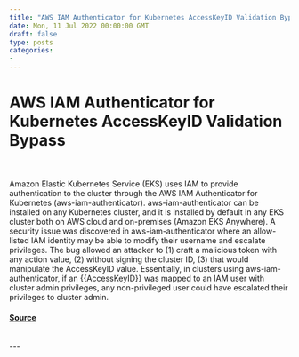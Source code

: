 ```yaml
---
title: "AWS IAM Authenticator for Kubernetes AccessKeyID Validation Bypass"
date: Mon, 11 Jul 2022 00:00:00 GMT
draft: false
type: posts
categories: 
- 
---
```

# AWS IAM Authenticator for Kubernetes AccessKeyID Validation Bypass

<br/>

<br/>
Amazon Elastic Kubernetes Service (EKS) uses IAM to provide authentication to the cluster through the AWS IAM Authenticator for Kubernetes (aws-iam-authenticator). aws-iam-authenticator can be installed on any Kubernetes cluster, and it is installed by default in any EKS cluster both on AWS cloud and on-premises (Amazon EKS Anywhere). A security issue was discovered in aws-iam-authenticator where an allow-listed IAM identity may be able to modify their username and escalate privileges. The bug allowed an attacker to (1) craft a malicious token with any action value, (2) without signing the cluster ID, (3) that would manipulate the AccessKeyID value. Essentially, in clusters using aws-iam-authenticator, if an {{AccessKeyID}} was mapped to an IAM user with cluster admin privileges, any non-privileged user could have escalated their privileges to cluster admin.

#### [Source](https://www.cloudvulndb.org/CVE-2022-2385)

<br/>
---
